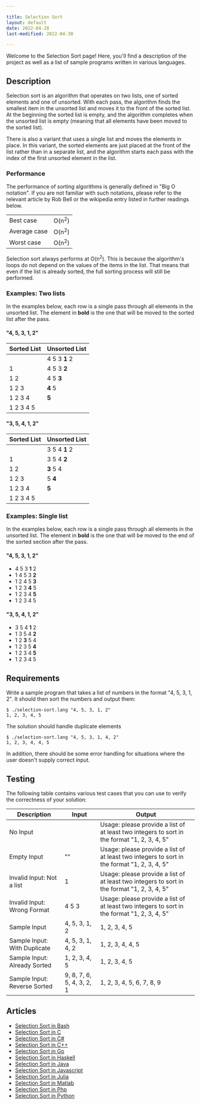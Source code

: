 ```yaml
---

title: Selection Sort
layout: default
date: 2022-04-28
last-modified: 2022-04-30

---
```


Welcome to the Selection Sort page! Here, you'll find a description of the project as well as a list of sample programs written in various languages.

## Description

Selection sort is an algorithm that operates on two lists, one of sorted elements and one of unsorted.
With each pass, the algorithm finds the smallest item in the unsorted list and moves it
to the front of the sorted list. At the beginning the sorted list is empty, and the algorithm completes
when the unsorted list is empty (meaning that all elements have been moved to the sorted list).

There is also a variant that uses a single list and moves the elements in place. In this variant,
the sorted elements are just placed at the front of the list rather than in a separate list, and
the algorithm starts each pass with the index of the first unsorted element in the list.

### Performance

The performance of sorting algorithms is generally defined in "Big O notation".
If you are not familiar with such notations, please refer to the relevant
article by Rob Bell or the wikipedia entry listed in further readings below.

| | |
|---|---|
| Best case | O(n<sup>2</sup>) |
| Average case | O(n<sup>2</sup>) |
| Worst case | O(n<sup>2</sup>) |

Selection sort always performs at O(n<sup>2</sup>). This is because the algorithm's
loops do not depend on the values of the items in the list. That means that even if
the list is already sorted, the full sorting process will still be performed.

### Examples: Two lists

In the examples below, each row is a single pass through all elements in the unsorted list.
The element in __bold__ is the one that will be moved to the sorted list after the pass.

#### "4, 5, 3, 1, 2"

| Sorted List | Unsorted List                 |
|-------------|-------------------------------|
|             |   4     5     3   __1__   2   |
| 1           |   4     5     3   __2__       |
| 1 2         |   4     5   __3__             |
| 1 2 3       | __4__   5                     |
| 1 2 3 4     | __5__                         |
| 1 2 3 4 5   |                               |

#### "3, 5, 4, 1, 2"

| Sorted List | Unsorted List                 |
|-------------|-------------------------------|
|             |   3     5     4   __1__   2   |
| 1           |   3     5     4   __2__       |
| 1 2         | __3__   5     4               |
| 1 2 3       |   5   __4__                   |
| 1 2 3 4     | __5__                         |
| 1 2 3 4 5   |                               |


### Examples: Single list

In the examples below, each row is a single pass through all elements in the unsorted list.
The element in __bold__ is the one that will be moved to the end of the sorted section after the pass.

#### "4, 5, 3, 1, 2"

-   4     5     3   __1__   2   
-   1     4     5     3   __2__ 
-   1     2     4     5   __3__ 
-   1     2     3   __4__   5   
-   1     2     3     4   __5__ 
-   1     2     3     4     5    

#### "3, 5, 4, 1, 2"

-   3     5     4   __1__   2   
-   1     3     5     4   __2__ 
-   1     2   __3__   5     4   
-   1     2     3     5   __4__ 
-   1     2     3     4   __5__ 
-   1     2     3     4     5    


## Requirements

Write a sample program that takes a list of numbers in the format "4, 5, 3, 1, 2".
It should then sort the numbers and output them:

```console
$ ./selection-sort.lang "4, 5, 3, 1, 2"
1, 2, 3, 4, 5
```

The solution should handle duplicate elements

```console
$ ./selection-sort.lang "4, 5, 3, 1, 4, 2"
1, 2, 3, 4, 4, 5
```

In addition, there should be some error handling for situations where the user
doesn't supply correct input.


## Testing

The following table contains various test cases that you can use to
verify the correctness of your solution:

| Description                  | Input | Output |
|------------------------------|-------|--------|
| No Input                     |       | Usage: please provide a list of at least two integers to sort in the format "1, 2, 3, 4, 5" |
| Empty Input                  | ""    | Usage: please provide a list of at least two integers to sort in the format "1, 2, 3, 4, 5" |
| Invalid Input: Not a list    | 1     | Usage: please provide a list of at least two integers to sort in the format "1, 2, 3, 4, 5" |
| Invalid Input: Wrong Format  | 4 5 3 | Usage: please provide a list of at least two integers to sort in the format "1, 2, 3, 4, 5" |
| Sample Input                 | 4, 5, 3, 1, 2             | 1, 2, 3, 4, 5             |
| Sample Input: With Duplicate | 4, 5, 3, 1, 4, 2          | 1, 2, 3, 4, 4, 5          |
| Sample Input: Already Sorted | 1, 2, 3, 4, 5             | 1, 2, 3, 4, 5             |
| Sample Input: Reverse Sorted | 9, 8, 7, 6, 5, 4, 3, 2, 1 | 1, 2, 3, 4, 5, 6, 7, 8, 9 |


## Articles

- [Selection Sort in Bash](https://sampleprograms.io/projects/selection-sort/bash)
- [Selection Sort in C](https://sampleprograms.io/projects/selection-sort/c)
- [Selection Sort in C#](https://sampleprograms.io/projects/selection-sort/c-sharp)
- [Selection Sort in C++](https://sampleprograms.io/projects/selection-sort/c-plus-plus)
- [Selection Sort in Go](https://sampleprograms.io/projects/selection-sort/go)
- [Selection Sort in Haskell](https://sampleprograms.io/projects/selection-sort/haskell)
- [Selection Sort in Java](https://sampleprograms.io/projects/selection-sort/java)
- [Selection Sort in Javascript](https://sampleprograms.io/projects/selection-sort/javascript)
- [Selection Sort in Julia](https://sampleprograms.io/projects/selection-sort/julia)
- [Selection Sort in Matlab](https://sampleprograms.io/projects/selection-sort/matlab)
- [Selection Sort in Php](https://sampleprograms.io/projects/selection-sort/php)
- [Selection Sort in Python](https://sampleprograms.io/projects/selection-sort/python)